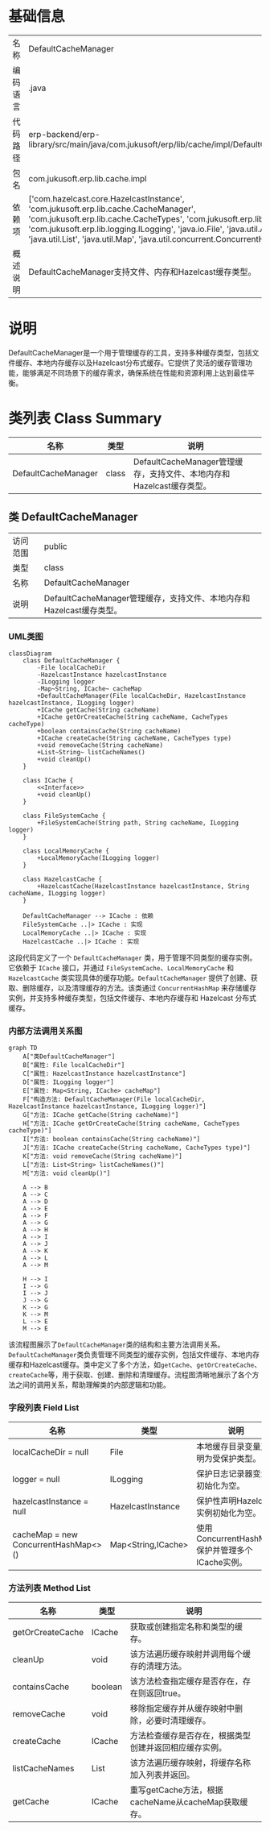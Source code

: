# 基础信息

|      |      |
|------|------|
| 名称 | DefaultCacheManager |
| 编码语言 | .java |
| 代码路径 | erp-backend/erp-library/src/main/java/com.jukusoft/erp/lib/cache/impl/DefaultCacheManager.java |
| 包名 | com.jukusoft.erp.lib.cache.impl |
| 依赖项 | ['com.hazelcast.core.HazelcastInstance', 'com.jukusoft.erp.lib.cache.CacheManager', 'com.jukusoft.erp.lib.cache.CacheTypes', 'com.jukusoft.erp.lib.cache.ICache', 'com.jukusoft.erp.lib.logging.ILogging', 'java.io.File', 'java.util.ArrayList', 'java.util.List', 'java.util.Map', 'java.util.concurrent.ConcurrentHashMap'] |
| 概述说明 | DefaultCacheManager支持文件、内存和Hazelcast缓存类型。 |

# 说明

DefaultCacheManager是一个用于管理缓存的工具，支持多种缓存类型，包括文件缓存、本地内存缓存以及Hazelcast分布式缓存。它提供了灵活的缓存管理功能，能够满足不同场景下的缓存需求，确保系统在性能和资源利用上达到最佳平衡。

# 类列表 Class Summary

| 名称   | 类型  | 说明 |
|-------|------|-------------|
| DefaultCacheManager | class | DefaultCacheManager管理缓存，支持文件、本地内存和Hazelcast缓存类型。 |



## 类 DefaultCacheManager

|      |      |
|------|------|
| 访问范围 | public |
| 类型 | class |
| 名称 | DefaultCacheManager |
| 说明 | DefaultCacheManager管理缓存，支持文件、本地内存和Hazelcast缓存类型。 |


### UML类图

```mermaid
classDiagram
    class DefaultCacheManager {
        -File localCacheDir
        -HazelcastInstance hazelcastInstance
        -ILogging logger
        -Map~String, ICache~ cacheMap
        +DefaultCacheManager(File localCacheDir, HazelcastInstance hazelcastInstance, ILogging logger)
        +ICache getCache(String cacheName)
        +ICache getOrCreateCache(String cacheName, CacheTypes cacheType)
        +boolean containsCache(String cacheName)
        +ICache createCache(String cacheName, CacheTypes type)
        +void removeCache(String cacheName)
        +List~String~ listCacheNames()
        +void cleanUp()
    }

    class ICache {
        <<Interface>>
        +void cleanUp()
    }

    class FileSystemCache {
        +FileSystemCache(String path, String cacheName, ILogging logger)
    }

    class LocalMemoryCache {
        +LocalMemoryCache(ILogging logger)
    }

    class HazelcastCache {
        +HazelcastCache(HazelcastInstance hazelcastInstance, String cacheName, ILogging logger)
    }

    DefaultCacheManager --> ICache : 依赖
    FileSystemCache ..|> ICache : 实现
    LocalMemoryCache ..|> ICache : 实现
    HazelcastCache ..|> ICache : 实现
```

这段代码定义了一个 `DefaultCacheManager` 类，用于管理不同类型的缓存实例。它依赖于 `ICache` 接口，并通过 `FileSystemCache`、`LocalMemoryCache` 和 `HazelcastCache` 类实现具体的缓存功能。`DefaultCacheManager` 提供了创建、获取、删除缓存，以及清理缓存的方法。该类通过 `ConcurrentHashMap` 来存储缓存实例，并支持多种缓存类型，包括文件缓存、本地内存缓存和 Hazelcast 分布式缓存。


### 内部方法调用关系图

```mermaid
graph TD
    A["类DefaultCacheManager"]
    B["属性: File localCacheDir"]
    C["属性: HazelcastInstance hazelcastInstance"]
    D["属性: ILogging logger"]
    E["属性: Map<String, ICache> cacheMap"]
    F["构造方法: DefaultCacheManager(File localCacheDir, HazelcastInstance hazelcastInstance, ILogging logger)"]
    G["方法: ICache getCache(String cacheName)"]
    H["方法: ICache getOrCreateCache(String cacheName, CacheTypes cacheType)"]
    I["方法: boolean containsCache(String cacheName)"]
    J["方法: ICache createCache(String cacheName, CacheTypes type)"]
    K["方法: void removeCache(String cacheName)"]
    L["方法: List<String> listCacheNames()"]
    M["方法: void cleanUp()"]

    A --> B
    A --> C
    A --> D
    A --> E
    A --> F
    A --> G
    A --> H
    A --> I
    A --> J
    A --> K
    A --> L
    A --> M

    H --> I
    I --> G
    I --> J
    J --> G
    K --> G
    K --> M
    L --> E
    M --> E
```

该流程图展示了`DefaultCacheManager`类的结构和主要方法调用关系。`DefaultCacheManager`类负责管理不同类型的缓存实例，包括文件缓存、本地内存缓存和Hazelcast缓存。类中定义了多个方法，如`getCache`、`getOrCreateCache`、`createCache`等，用于获取、创建、删除和清理缓存。流程图清晰地展示了各个方法之间的调用关系，帮助理解类的内部逻辑和功能。

### 字段列表 Field List

| 名称  | 类型  | 说明 |
|-------|-------|------|
| localCacheDir = null | File | 本地缓存目录变量声明为受保护类型。 |
| logger = null | ILogging | 保护日志记录器变量初始化为空。 |
| hazelcastInstance = null | HazelcastInstance | 保护性声明Hazelcast实例初始化为空。 |
| cacheMap = new ConcurrentHashMap<>() | Map<String,ICache> | 使用ConcurrentHashMap保护并管理多个ICache实例。 |

### 方法列表 Method List

| 名称  | 类型  | 说明 |
|-------|-------|------|
| getOrCreateCache | ICache | 获取或创建指定名称和类型的缓存。 |
| cleanUp | void | 该方法遍历缓存映射并调用每个缓存的清理方法。 |
| containsCache | boolean | 该方法检查指定缓存是否存在，存在则返回true。 |
| removeCache | void | 移除指定缓存并从缓存映射中删除，必要时清理缓存。 |
| createCache | ICache | 方法检查缓存是否存在，根据类型创建并返回相应缓存实例。 |
| listCacheNames | List<String> | 该方法遍历缓存映射，将缓存名称加入列表并返回。 |
| getCache | ICache | 重写getCache方法，根据cacheName从cacheMap获取缓存。 |




